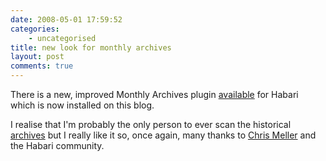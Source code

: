 ```yaml
---
date: 2008-05-01 17:59:52
categories:
    - uncategorised
title: new look for monthly archives
layout: post
comments: true
---
```

There is a new, improved Monthly Archives plugin
[available](http://trac.habariproject.org/habari-extras/changeset/171)
for Habari which is now installed on this blog.

I realise that I'm probably the only person to ever scan the historical
[archives](http://www.nbrightside.com/blog/archives) but I really like
it so, once again, many thanks to [Chris
Meller](http://incoherentbabble.com/) and the Habari community.

